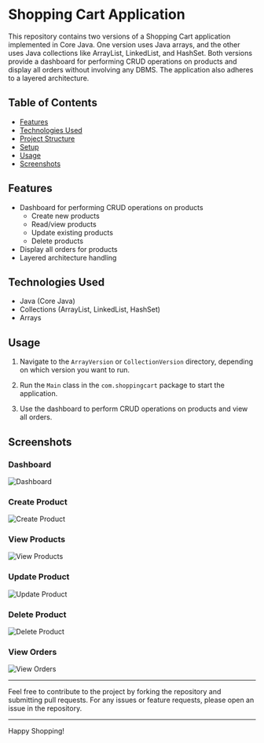 # Shopping Cart Application

This repository contains two versions of a Shopping Cart application implemented in Core Java. One version uses Java arrays, and the other uses Java collections like ArrayList, LinkedList, and HashSet. Both versions provide a dashboard for performing CRUD operations on products and display all orders without involving any DBMS. The application also adheres to a layered architecture.

## Table of Contents

- [Features](#features)
- [Technologies Used](#technologies-used)
- [Project Structure](#project-structure)
- [Setup](#setup)
- [Usage](#usage)
- [Screenshots](#screenshots)

## Features

- Dashboard for performing CRUD operations on products
  - Create new products
  - Read/view products
  - Update existing products
  - Delete products
- Display all orders for products
- Layered architecture handling

## Technologies Used

- Java (Core Java)
- Collections (ArrayList, LinkedList, HashSet)
- Arrays

## Usage

1. Navigate to the `ArrayVersion` or `CollectionVersion` directory, depending on which version you want to run.

2. Run the `Main` class in the `com.shoppingcart` package to start the application.

3. Use the dashboard to perform CRUD operations on products and view all orders.

## Screenshots

### Dashboard

![Dashboard](https://github.com/user-attachments/assets/cb31750f-f694-4ec8-9956-663892c6f48b)

### Create Product

![Create Product](https://github.com/user-attachments/assets/f7c8c559-6586-4e9c-b701-3b5ab94532b1)

### View Products

![View Products](screenshots/view_products.png)

### Update Product

![Update Product](screenshots/update_product.png)

### Delete Product

![Delete Product](screenshots/delete_product.png)

### View Orders

![View Orders](screenshots/view_orders.png)

---

Feel free to contribute to the project by forking the repository and submitting pull requests. For any issues or feature requests, please open an issue in the repository.

---

Happy Shopping!


